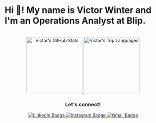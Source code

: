 # Hi 👋! My name is Victor Winter and I'm an Operations Analyst at Blip.

<br>

<div align="center">
  <a href="https://github.com/anuraghazra/github-readme-stats">
    <img height="180em" src="https://github-readme-stats.vercel.app/api?username=victorwinter&show_icons=true&theme=dark&hide_border=true&count_private=true" alt="Victor's GitHub Stats"/>
  </a>
  <a href="https://github.com/anuraghazra/github-readme-stats">
    <img height="180em" src="https://github-readme-stats.vercel.app/api/top-langs/?username=victorwinter&layout=compact&langs_count=7&theme=dark&hide_border=true" alt="Victor's Top Languages"/>
  </a>
</div>

<div align="center">
  <h3 align="center">Let's connect!</h3>
  <p align="center">
    <a href="https://www.linkedin.com/in/victor-winter-648a08b8/" target="_blank">
      <img src="https://img.shields.io/badge/LinkedIn-0077B5?style=for-the-badge&logo=linkedin&logoColor=white" alt="LinkedIn Badge"/>
    </a>
    <a href="https://www.instagram.com/tuviw" target="_blank">
      <img src="https://img.shields.io/badge/Instagram-E4405F?style=for-the-badge&logo=instagram&logoColor=white" alt="Instagram Badge"/>
    </a>
    <a href="mailto:victorwinter7@gmail.com">
      <img src="https://img.shields.io/badge/Gmail-D14836?style=for-the-badge&logo=gmail&logoColor=white" alt="Gmail Badge"/>
    </a>
  </p>
</div>
